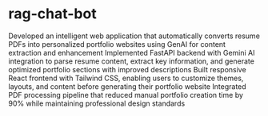 # rag-chat-bot
Developed an intelligent web application that automatically converts resume PDFs into personalized portfolio websites using GenAI for content extraction and enhancement
Implemented FastAPI backend with Gemini AI integration to parse resume content, extract key information, and generate optimized portfolio sections with improved descriptions
Built responsive React frontend with Tailwind CSS, enabling users to customize themes, layouts, and content before generating their portfolio website
Integrated PDF processing pipeline that reduced manual portfolio creation time by 90% while maintaining professional design standards
